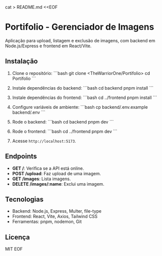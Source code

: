 cat > README.md <<EOF

# Portifolio - Gerenciador de Imagens

Aplicação para upload, listagem e exclusão de imagens, com backend em Node.js/Express e frontend em React/Vite.

## Instalação

1. Clone o repositório:
   \`\`\`bash
   git clone <TheWarriorOne/Portifolio>
   cd Portifolio
   \`\`\`

2. Instale dependências do backend:
   \`\`\`bash
   cd backend
   pnpm install
   \`\`\`

3. Instale dependências do frontend:
   \`\`\`bash
   cd ../frontend
   pnpm install
   \`\`\`

4. Configure variáveis de ambiente:
   \`\`\`bash
   cp backend/.env.example backend/.env
   \`\`\`

5. Rode o backend:
   \`\`\`bash
   cd backend
   pnpm dev
   \`\`\`

6. Rode o frontend:
   \`\`\`bash
   cd ../frontend
   pnpm dev
   \`\`\`

7. Acesse `http://localhost:5173`.

## Endpoints

- **GET /**: Verifica se a API está online.
- **POST /upload**: Faz upload de uma imagem.
- **GET /images**: Lista imagens.
- **DELETE /images/:name**: Exclui uma imagem.

## Tecnologias

- Backend: Node.js, Express, Multer, file-type
- Frontend: React, Vite, Axios, Tailwind CSS
- Ferramentas: pnpm, nodemon, Git

## Licença

MIT
EOF
